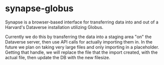 # synapse-globus
Synapse is a browser-based interface for transferring data into and out of a Harvard's Dataverse installation utilizing Globus.

Currently we do this by transferring the data into a staging area "on" the Dataverse server, then use API calls for actually importing them in.
In the future we plan on taking very large files and only importing in a placeholder. Getting that handle, we will replace the file that the import created, with the actual file, then update the DB with the new filesize.
